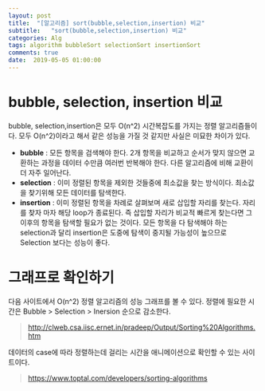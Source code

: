 ```yaml
---
layout: post
title:  "[알고리즘] sort(bubble,selection,insertion) 비교"
subtitle:   "sort(bubble,selection,insertion) 비교"
categories: Alg
tags: algorithm bubbleSort selectionSort insertionSort
comments: true
date:  2019-05-05 01:00:00
---
```


# bubble, selection, insertion 비교
bubble, selection,insertion은 모두 O(n^2) 시간복잡도를 가지는 정렬 알고리즘들이다.
모두 O(n^2)이라고 해서 같은 성능을 가질 것 같지만 사실은 미묘한 차이가 있다.

- **bubble** : 모든 항목을 검색해야 한다. 2개 항목을 비교하고 순서가 맞지 않으면 교환하는 과정을 데이터 수만큼 여러번 반복해야 한다. 다른 알고리즘에 비해 교환이 더 자주 일어난다.
- **selection** : 이미 정렬된 항목을 제외한 것들중에 최소값을 찾는 방식이다. 최소값을 찾기위해 모든 데이터를 탐색한다.
- **insertion** : 이미 정렬된 항목을 차례로 살펴보며 새로 삽입할 자리를 찾는다. 자리를 찾자 마자 해당 loop가 종료된다. 즉 삽입할 자리가 비교적 빠르게 찾는다면 그 이후의 항목을 탐색할 필요가 없는 것이다. 모든 항목을 다 탐색해야 하는 selection과 달리 insertion은 도중에 탐색이 중지될 가능성이 높으므로 Selection 보다는 성능이 좋다. 

# 그래프로 확인하기
다음 사이트에서 O(n^2) 정렬 알고리즘의 성능 그래프를 볼 수 있다.
정렬에 필요한 시간은 Bubble > Selection > Inersion 순으로 감소한다.
> http://clweb.csa.iisc.ernet.in/pradeep/Output/Sorting%20Algorithms.htm

데이터의 case에 따라 정렬하는데 걸리는 시간을 애니메이션으로 확인할 수 있는 사이트이다.
> https://www.toptal.com/developers/sorting-algorithms
